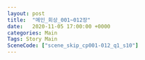 ```yaml
---
layout: post
title:  "메인_회상_001~012장"
date:   2020-11-05 17:00:00 +0000
categories: Main
Tags: Story Main
SceneCode: ["scene_skip_cp001-012_q1_s10"]
---
```


